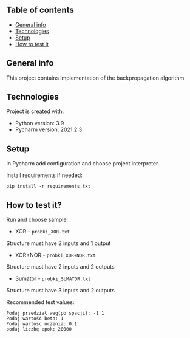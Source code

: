 ## Table of contents
* [General info](#general-info)
* [Technologies](#technologies)
* [Setup](#setup)
* [How to test it](#how-to-test-it)

## General info
This project contains implementation of the backpropagation algorithm
	
## Technologies
Project is created with:
* Python version: 3.9
* Pycharm version: 2021.2.3
	
## Setup
In Pycharm add configuration and choose project interpreter.

Install requirements if needed:

```
pip install -r requirements.txt
```

## How to test it?
Run and choose sample:
* XOR - `probki_XOR.txt`

Structure must have 2 inputs and 1 output

* XOR+NOR - `probki_XOR+NOR.txt`

Structure must have 2 inputs and 2 outputs

* Sumator - `probki_SUMATOR.txt`

Structure must have 3 inputs and 2 outputs

Recommended test values:
```
Podaj przedział wag(po spacji): -1 1
Podaj wartość beta: 1
Podaj wartosc uczenia: 0.1
podaj liczbę epok: 20000
```
